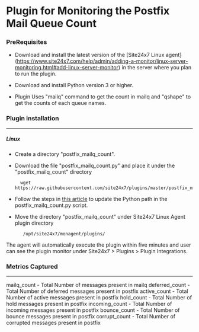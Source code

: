 Plugin for Monitoring the Postfix Mail Queue Count
==================================================

### PreRequisites

- Download and install the latest version of the [Site24x7 Linux agent] (https://www.site24x7.com/help/admin/adding-a-monitor/linux-server-monitoring.html#add-linux-server-monitor) in the server where you plan to run the plugin.

- Download and install Python version 3 or higher.

- Plugin Uses "mailq" command to get the count in mailq and "qshape" to get the counts of each queue names.

### Plugin installation
---
##### Linux 

- Create a directory "postfix_mailq_count".

- Download the file "postfix_mailq_count.py" and place it under the "postfix_mailq_count" directory

		wget https://raw.githubusercontent.com/site24x7/plugins/master/postfix_mailq_count/postfix_mailq_count.py

- Follow the steps in [this article](https://support.site24x7.com/portal/en/kb/articles/updating-python-path-in-a-plugin-script-for-linux-servers) to update the Python path in the postfix_mailq_count.py script.
		
- Move the directory "postfix_mailq_count" under Site24x7 Linux Agent plugin directory

		 /opt/site24x7/monagent/plugins/
	
The agent will automatically execute the plugin within five minutes and user can see the plugin monitor under Site24x7 > Plugins > Plugin Integrations.


### Metrics Captured
---
  
  mailq_count       - Total Number of messages present in mailq
	deferred_count    - Total Number of deferred messages present in postfix
	active_count      - Total Number of active messages present in postfix
	hold_count        - Total Number of hold messages present in postfix
	incoming_count    - Total Number of incoming messages present in postfix
	bounce_count      - Total Number of bounce messages present in postfix
	corrupt_count     - Total Number of corrupted messages present in postfix
